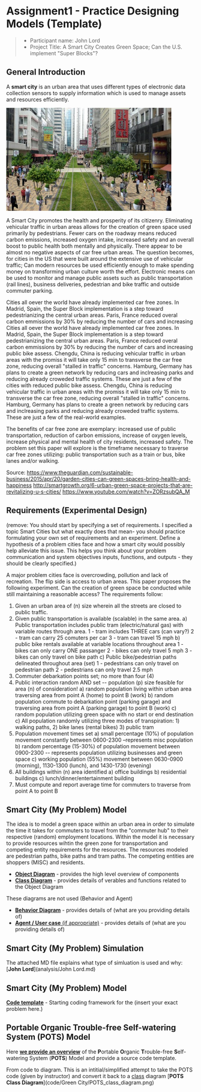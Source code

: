 # Assignment1 - Practice Designing Models (Template)


> * Participant name: John Lord
> * Project Title: A Smart City Creates Green Space; Can the U.S. implement "Super Blocks"?

## General Introduction

A **smart city** is an urban area that uses different types of electronic data collection sensors to supply information which is used to manage assets and resources efficiently.

![Image of Smart City](images/smart_city_green_space.jpg)

A Smart City promotes the health and prosperity of its citizenry.    Eliminating vehicular traffic in urban areas allows for the creation of green space used primarily by pedestrians.  Fewer cars on the roadway means reduced carbon emissions, increased oxygen intake, increased safety and an overall boost to public health both mentally and physically.  There appear to be almost no negative aspects of car free urban areas.  The question becomes, for cities in the US that were built around the extensive use of vehicular traffic; Can modern resources be used efficiently enough to make spending money on transforming urban culture worth the effort.  Electronic means can be used to monitor and manage public assets such as public transportation (rail lines), business deliveries, pedestrian and bike traffic and outside commuter parking.

Cities all oever the world have already implemented car free zones.  In Madrid, Spain, the Super Block implementation is a step toward pedestrianizing the central urban areas. Paris, France reduced overal carbon emmissions by 30% by reducing the number of cars and increasing Cities all oever the world have already implemented car free zones.  In Madrid, Spain, the Super Block implementation is a step toward pedestrianizing the central urban areas. Paris, France reduced overal carbon emmissions by 30% by reducing the number of cars and increasing public bike assess.  Chengdu, China is reducing vehicular traffic in urban areas with the promiss it will take only 15 min to transverse the car free zone, reducing overall "stalled in traffic" concerns.  Hamburg, Germany has plans to create a green network by reducing cars and inclreasing parks and reducing already croweded traffic systems.  These are just a few of the cities with reduced public bike assess.  Chengdu, China is reducing vehicular traffic in urban areas with the promiss it will take only 15 min to transverse the car free zone, reducing overall "stalled in traffic" concerns.  Hamburg, Germany has plans to create a green network by reducing cars and inclreasing parks and reducing already croweded traffic systems.  These are just a few of the real-world examples.

The benefits of car free zone are exemplary: increased use of public transportation, reduction of carbon emissions, increase of oxygen levels, increase physical and mental health of city residents, increased safety.  The problem set this paper will explore is the timeframe necessary to traverse car free zones utilizing: public transportation such as a train or bus, bike lanes and/or walking.

Source:
https://www.theguardian.com/sustainable-business/2015/apr/20/garden-cities-can-green-spaces-bring-health-and-happiness
http://smartgrowth.org/6-urban-green-space-projects-that-are-revitalizing-u-s-cities/
https://www.youtube.com/watch?v=ZORzsubQA_M

## Requirements (Experimental Design)

(remove: You should start by specifying a set of requirements. I specified a topic Smart Cities but what exactly does that mean-  you should practice formulating your own set of requirements and an experiment. Define a hypothesis of a problem cities face and how a smart city would possibly help alleviate this issue. This helps you think about your problem communication and system objectives inputs, functions, and outputs - they should be clearly specified.)

A major problem cities face is overcrowding, pollution and lack of recreation.  The flip side is access to urban areas.  This paper proposes the following experiment.  Can the creation of green space be conducted while still maintaining a reasonable access?  The requirements follow:
1)  Given an urban area of (n) size wherein all the streets are closed to public traffic.
2)  Given public transportation is available (scalable) in the same area.
     a)  Public transportation includes public tram (electric/natural gas) with variable routes through area.
          1 - tram includes THREE cars (can vary?)
          2 - tram can carry 25 comuters per car
          3 - tram can travel 15 mph
     b)  public bike rentals available at variable locations throughout area
          1 - bikes can only carry ONE passanger
          2 - bikes can only travel 5 mph
          3 - bikes can only travel on bike path
     c)  Public bike/pedestrian paths delineated throughout area (set)
          1 - pedestrians can only travel on pedestrian path
          2 - pedestrians can only travel 2.5 mph
3)  Commuter debarkation points set; no more than four (4)
4) Public interaction random AND set  -- population (p) size feasible for area (n) of consideration!
     a)  random population living within urban area traversing area from point A (home) to point B (work)
     b)  random population commute to debarkation point (parking garage) and traversing area from point A (parking garage) to point B (work)
     c)  random population utilizing green space with no start or end destination
     c)  All population randomly utilizing three modes of transpiration: 1) walking paths, 2) bike lanes (rental bikes) 3) public tram
5)  Population movement times set
     a)  small percentage (10%) of population movement constantly between 0600-2300 –represents misc population
     b)  random percentage (15-30%) of population movement between 0900-2300  -- represents population utilizing businesses and green space
     c)  working population (55%) movement between 0630-0900 (morning), 1130-1300 (lunch), and 1430-1730 (evening)
6)  All buildings within (n) area identified
     a) office buildings
     b) residential buildings
     c) lunch/dinner/entertainment building
7)  Must compute and report average time for commuters to traverse from point A to point B

## Smart City (My Problem) Model

The idea is to model a green space within an urban area in order to simulate the time it takes for commuters to travel from the "commuter hub" to their respective (random) employment locations.  Within the model it is necessary to provide resources wihtin the green zone for transportation and competing entity requirements for the resources.  The resources modeled are pedestrian paths, bike paths and tram paths.  The competing entities are shoppers (MISC) and residents.

* [**Object Diagram**](model/object_diagram_green.md) - provides the high level overview of components
* [**Class Diagram**](model/class_diagram_green.md) - provides details of verables and functions related to the Object Diagram

These diagrams are not used (Behavior and Agent)

* [**Behavior Diagram**](model/behavior_diagram.md) - provides details of (what are you providing details of)
* [**Agent / User case** (if appropriate)](model/agent_usecase_diagram.md) - provides details of (what are you providing details of)

## Smart City (My Problem) Simulation

The attached MD file explains what type of simluation is used and why: [**John Lord**](analysis/John Lord.md) 


## Smart City (My Problem) Model
[**Code template**](code/README.md) - Starting coding framework for the (insert your exact problem here.)

## **P**ortable **O**rganic **T**rouble-free **S**elf-watering System (**POTS**) Model
Here [**we provide an overview**](code/POTS_system/README.md) of the **P**ortable **O**rganic **T**rouble-free **S**elf-watering System (**POTS**) Model and provide a source code template.


From code to diagram.  This is an intitial/simplified attempt to take the POTS code (given by instructor) and convert it back to a [class](http://www.google.com) diagram [**POTS Class Diagram**](code/Green City/POTS_class_diagram.png) 